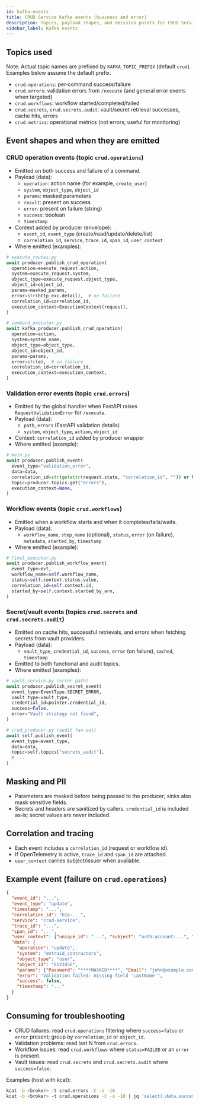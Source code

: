 ```yaml
---
id: kafka-events
title: CRUD Service Kafka events (business and error)
description: Topics, payload shapes, and emission points for CRUD Service business/error events, plus guidance on consuming them for troubleshooting.
sidebar_label: Kafka events
---
```


## Topics used

Note: Actual topic names are prefixed by `KAFKA_TOPIC_PREFIX` (default `crud`). Examples below assume the default prefix.

- `crud.operations`: per‑command success/failure
- `crud.errors`: validation errors from `/execute` (and general error events when targeted)
- `crud.workflows`: workflow started/completed/failed
- `crud.secrets`, `crud.secrets.audit`: vault/secret retrieval successes, cache hits, errors
- `crud.metrics`: operational metrics (not errors; useful for monitoring)

## Event shapes and when they are emitted

### CRUD operation events (topic `crud.operations`)

- Emitted on both success and failure of a command.
- Payload (data):
  - `operation`: action name (for example, `create_user`)
  - `system`, `object_type`, `object_id`
  - `params`: masked parameters
  - `result`: present on success
  - `error`: present on failure (string)
  - `success`: boolean
  - `timestamp`
- Context added by producer (envelope):
  - `event_id`, `event_type` (create/read/update/delete/list)
  - `correlation_id`, `service`, `trace_id`, `span_id`, `user_context`
- Where emitted (examples):

```python
# execute_routes.py
await producer.publish_crud_operation(
  operation=execute_request.action,
  system=execute_request.system,
  object_type=execute_request.object_type,
  object_id=object_id,
  params=masked_params,
  error=str(http_exc.detail),  # on failure
  correlation_id=correlation_id,
  execution_context=ExecutionContext(request),
)
```

```python
# command_executor.py
await kafka_producer.publish_crud_operation(
  operation=action,
  system=system_name,
  object_type=object_type,
  object_id=object_id,
  params=params,
  error=str(e),  # on failure
  correlation_id=correlation_id,
  execution_context=execution_context,
)
```

### Validation error events (topic `crud.errors`)

- Emitted by the global handler when FastAPI raises `RequestValidationError` for `/execute`.
- Payload (data):
  - `path`, `errors` (FastAPI validation details)
  - `system`, `object_type`, `action`, `object_id`
- Context: `correlation_id` added by producer wrapper
- Where emitted (example):

```python
# main.py
await producer.publish_event(
  event_type="validation_error",
  data=data,
  correlation_id=str(getattr(request.state, "correlation_id", "")) or None,
  topic=producer.topics.get("errors"),
  execution_context=None,
)
```

### Workflow events (topic `crud.workflows`)

- Emitted when a workflow starts and when it completes/fails/waits.
- Payload (data):
  - `workflow_name`, `step_name` (optional), `status`, `error` (on failure), `metadata`, `started_by`, `timestamp`
- Where emitted (example):

```python
# final_executor.py
await producer.publish_workflow_event(
  event_type=evt,
  workflow_name=self.workflow_name,
  status=self.context.status.value,
  correlation_id=self.context.id,
  started_by=self.context.started_by_arn,
)
```

### Secret/vault events (topics `crud.secrets` and `crud.secrets.audit`)

- Emitted on cache hits, successful retrievals, and errors when fetching secrets from vault providers.
- Payload (data):
  - `vault_type`, `credential_id`, `success`, `error` (on failure), `cached`, `timestamp`
- Emitted to both functional and audit topics.
- Where emitted (examples):

```python
# vault_service.py (error path)
await producer.publish_secret_event(
  event_type=EventType.SECRET_ERROR,
  vault_type=vault_type,
  credential_id=pointer.credential_id,
  success=False,
  error="Vault strategy not found",
)
```

```python
# crud_producer.py (audit fan‑out)
await self.publish_event(
  event_type=event_type,
  data=data,
  topic=self.topics["secrets_audit"],
  # ...
)
```

## Masking and PII

- Parameters are masked before being passed to the producer; sinks also mask sensitive fields.
- Secrets and headers are sanitized by callers. `credential_id` is included as‑is; secret values are never included.

## Correlation and tracing

- Each event includes a `correlation_id` (request or workflow id).
- If OpenTelemetry is active, `trace_id` and `span_id` are attached.
- `user_context` carries subject/issuer when available.

## Example event (failure on `crud.operations`)

```json
{
  "event_id": "...",
  "event_type": "update",
  "timestamp": "...",
  "correlation_id": "b1e-...",
  "service": "crud-service",
  "trace_id": "...",
  "span_id": "...",
  "user_context": {"unique_id": "...", "subject": "auth:account:...", "issuer": "..."},
  "data": {
    "operation": "update",
    "system": "entraid_contractors",
    "object_type": "user",
    "object_id": "E123456",
    "params": {"Password": "****MASKED****", "Email": "john@example.com"},
    "error": "Validation failed: missing field 'LastName'",
    "success": false,
    "timestamp": "..."
  }
}
```

## Consuming for troubleshooting

- CRUD failures: read `crud.operations` filtering where `success=false` or `error` present; group by `correlation_id` or `object_id`.
- Validation problems: read last N from `crud.errors`.
- Workflow issues: read `crud.workflows` where `status=FAILED` or an `error` is present.
- Vault issues: read `crud.secrets` and `crud.secrets.audit` where `success=false`.

Examples (host with kcat):

```bash
kcat -b <broker> -t crud.errors -C -o -10
kcat -b <broker> -t crud.operations -C -o -10 | jq 'select(.data.success==false)'
```


